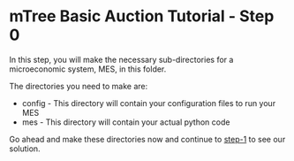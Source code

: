 # mTree Basic Auction Tutorial - Step 0

In this step, you will make the necessary sub-directories for a microeconomic system, MES, in this folder.

The directories you need to make are:
- config - This directory will contain your configuration files to run your MES
- mes - This directory will contain your actual python code

Go ahead and make these directories now and continue to [step-1]() to see our solution. 
